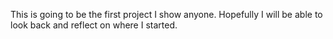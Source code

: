 This is going to be the first project I show anyone. Hopefully I will be able to look back and reflect on where I started.